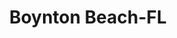 ---
title: Boynton Beach-FL
slug: boynton-beach-fl
f_state:
- cms/state/florida.md
f_locations:
- cms/payday-loan/advance-america-2708.md
- cms/payday-loan/advance-america-2709.md
- cms/payday-loan/any-kind---checks-cashed-inc-4593.md
- cms/payday-loan/any-kind-checks-cashed-4630.md
- cms/payday-loan/any-kind-checks-cashed-4631.md
- cms/payday-loan/cash-a-check-6409.md
- cms/payday-loan/palm-beach-county-bank-23423.md
- cms/payday-loan/th-e-check-cashing-store-27434.md
- cms/payday-loan/th-e-check-cashing-store-27438.md
- cms/payday-loan/western-union---to-pick-up-or-send-money-transfers-boynton-beac-28769.md
updated-on: '2024-05-30T13:41:28.615Z'
created-on: '2024-05-30T13:41:28.615Z'
published-on: '2024-05-30T13:54:32.469Z'
f_city: Boynton Beach
layout: '[city].html'
tags: city
---